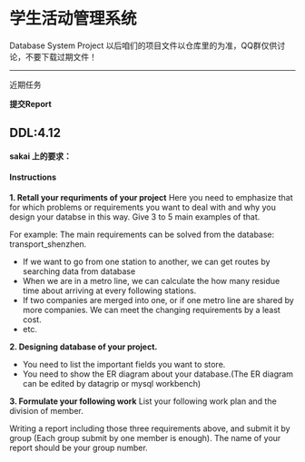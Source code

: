 # 学生活动管理系统
Database System Project
以后咱们的项目文件以仓库里的为准，QQ群仅供讨论，不要下载过期文件！

---

近期任务

**提交Report**

## DDL:4.12

**sakai 上的要求：**

#### Instructions

**1. Retall your requriments of your project** 
Here you need to emphasize that for which problems or requirements you want to deal with and why you design your databse in this way. Give 3 to 5 main examples of that. 

For example: The main requirements can be solved from the database: transport_shenzhen.

- If we want to go from one station to another, we can get routes by searching data from database
- When we are in a metro line, we can calculate the how many residue time about arriving at every following stations.
- If two companies are merged into one, or if one metro line are shared by more companies. We can meet the changing requirements by a least cost.
- etc.

**2. Designing database of your project.**

- You need to list the important fields you want to store.
- You need to show the ER diagram about your database.(The ER diagram can be edited by datagrip or mysql workbench)

**3. Formulate your following work** 
List your following work plan and the division of member.

Writing a report including those three requirements above, and submit it by group (Each group submit by one member is enough). The name of your report should be your group number.